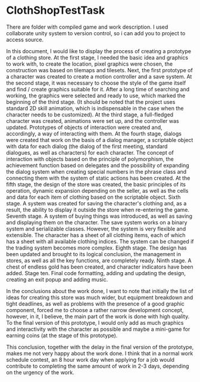 # ClothShopTestTask
There are folder with compiled game and work description. I used collaborate unity system to version control, so i can add you to project to access source.

In this document, I would like to display the process of creating a prototype of a clothing store.
At the first stage, I needed the basic idea and graphics to work with, to create the location, pixel graphics were chosen, the construction was based on tilemaps and tilesets. Next, the first prototype of a character was created to create a motion controller and a save system.
At the second stage, it was necessary to choose the style of the game itself and find / create graphics suitable for it. After a long time of searching and working, the graphics were selected and ready to use, which marked the beginning of the third stage. (It should be noted that the project uses standard 2D skill animation, which is indispensable in the case when the character needs to be customized).
At the third stage, a full-fledged character was created, animations were set up, and the controller was updated. Prototypes of objects of interaction were created and, accordingly, a way of interacting with them.
At the fourth stage, dialogs were created that work on the basis of a dialog manager, a scriptable object with data for each dialog (the dialog of the first meeting, standard dialogues, as well as characters) for each character. The concept of interaction with objects based on the principle of polymorphism, the achievement function based on delegates and the possibility of expanding the dialog system when creating special numbers in the phrase class and connecting them with the system of static actions has been created.
At the fifth stage, the design of the store was created, the basic principles of its operation, dynamic expansion depending on the seller, as well as the cells and data for each item of clothing based on the scriptable object.
Sixth stage. A system was created for saving the character's clothing and, as a result, the ability to display it outside the store when re-entering the game.
Seventh stage. A system of buying things was introduced, as well as saving and displaying them on the character. The save system works on a binary system and serializable classes. However, the system is very flexible and extensible. The character has a sheet of all clothing items, each of which has a sheet with all available clothing indices. The system can be changed if the trading system becomes more complex.
Eighth stage. The design has been updated and brought to its logical conclusion, the management in stores, as well as all the key functions, are completely ready.
Ninth stage. A chest of endless gold has been created, and character indicators have been added.
Stage ten. Final code formatting, adding and updating the design, creating an exit popup and adding music.

In the conclusions about the work done, I want to note that initially the list of ideas for creating this store was much wider, but equipment breakdown and tight deadlines, as well as problems with the presence of a good graphic component, forced me to choose a rather narrow development concept, however, in it, I believe, the main part of the work is done with high quality. To the final version of this prototype, I would only add as much graphics and interactivity with the character as possible and maybe a mini-game for earning coins (at the stage of this prototype).

This conclusion, together with the delay in the final version of the prototype, makes me not very happy about the work done. I think that in a normal work schedule contest, an 8 hour work day when applying for a job would contribute to completing the same amount of work in 2-3 days, depending on the urgency of the work.
